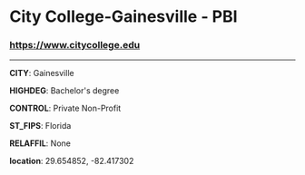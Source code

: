 # City College-Gainesville - PBI
### https://www.citycollege.edu
---
**CITY**: Gainesville

**HIGHDEG**: Bachelor's degree

**CONTROL**: Private Non-Profit

**ST_FIPS**: Florida

**RELAFFIL**: None

**location**: 29.654852, -82.417302